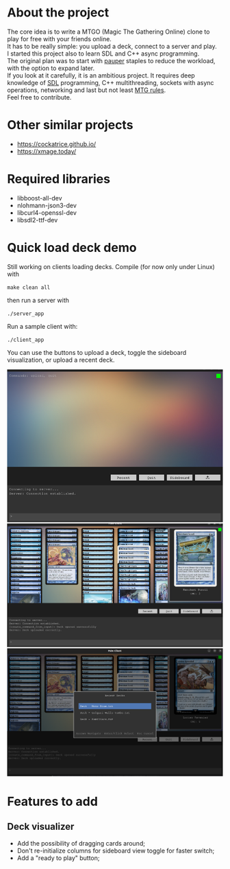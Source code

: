 # About the project
The core idea is to write a MTGO (Magic The Gathering Online) clone to play for free with your friends online.\
It has to be really simple: you upload a deck, connect to a server and play.\
I started this project also to learn SDL and C++ async programming.\
The original plan was to start with [pauper](https://www.mtggoldfish.com/metagame/pauper#paper) staples to reduce the workload, with the option to expand later.\
If you look at it carefully, it is an ambitious project. It requires deep knowledge of [SDL](https://wiki.libsdl.org/wiki/index) programming, C++ multithreading, sockets with async operations, networking and last but not least [MTG rules](https://media.wizards.com/2025/downloads/MagicCompRules%2020250725.pdf).\
Feel free to contribute.

# Other similar projects
+ https://cockatrice.github.io/
+ https://xmage.today/
  
# Required libraries
+ libboost-all-dev
+ nlohmann-json3-dev
+ libcurl4-openssl-dev    
+ libsdl2-ttf-dev

# Quick load deck demo
Still working on clients loading decks.
Compile (for now only under Linux) with
```
make clean all
```
then run a server with
```
./server_app
```
Run a sample client with:
```
./client_app
```
You can use the buttons to upload a deck, toggle the sideboard visualization, or upload a recent deck.

![screenshot](client1.png)
![screenshot](client2.png)
![screenshot](client3.png)

# Features to add
## Deck visualizer
+ Add the possibility of dragging cards around;
+ Don't re-initialize columns for sideboard view toggle for faster switch;
+ Add a "ready to play" button;
